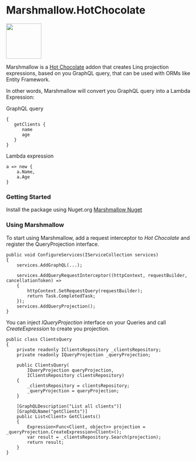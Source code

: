 # Marshmallow.HotChocolate

<img src="https://raw.githubusercontent.com/lucasphi/Marshmallow.HotChocolate/v1.1/Marshmallow.png" width="96">

Marshmallow is a [Hot Chocolate](https://hotchocolate.io/) addon that creates Linq projection expressions, based on you GraphQL query, that can be used with ORMs like Entity Framework.

In other words, Marshmallow will convert you GraphQL query into a Lambda Expression:

GraphQL query
```
{
   getClients {
      name
      age
   }
}
```
Lambda expression
```
a => new {
    a.Name,
    a.Age
}
```

### Getting Started
Install the package using Nuget.org [Marshmallow Nuget](https://www.nuget.org/packages/Marshmallow.HotChocolate/)

### Using Marshmallow
To start using Marshmallow, add a request interceptor to *Hot Chocolate* and register the QueryProjection interface.

```
public void ConfigureServices(IServiceCollection services)
{
    services.AddGraphQL(...);
    
    services.AddQueryRequestInterceptor((httpContext, requestBuilder, cancellationToken) =>
    {
        httpContext.SetRequestQuery(requestBuilder);
        return Task.CompletedTask;
    });
    services.AddQueryProjection();
}
```

You can inject *IQueryProjection* interface on your Queries and call *CreateExpression* to create you projection.

```
public class ClientsQuery
{
    private readonly IClientsRepository _clientsRepository;
    private readonly IQueryProjection _queryProjection;

    public ClientsQuery(
        IQueryProjection queryProjection,
        IClientsRepository clientsRepository)
    {
        _clientsRepository = clientsRepository;
        _queryProjection = queryProjection;
    }

    [GraphQLDescription("List all clients")]
    [GraphQLName("getClients")]
    public List<Client> GetClients()
    {
        Expression<Func<Client, object>> projection = _queryProjection.CreateExpression<Client>();
        var result = _clientsRepository.Search(projection);
        return result;
    }
}
```
